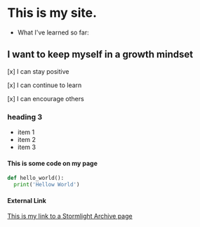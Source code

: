 # This is my site.

- What I've learned so far:


## I want to keep myself in a growth mindset
[x] I can stay positive

[x] I can continue to learn

[x] I can encourage others


### heading 3
* item 1
* item 2
* item 3

#### This is some code on my page
```python
def hello_world():
  print('Hellow World')
 ```
#### External Link
[This is my link to a Stormlight Archive page](https://www.brandonsanderson.com/the-stormlight-archive-series/)




